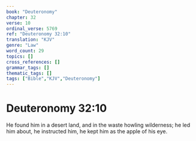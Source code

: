 ```yaml
---
book: "Deuteronomy"
chapter: 32
verse: 10
ordinal_verse: 5769
ref: "Deuteronomy 32:10"
translation: "KJV"
genre: "Law"
word_count: 29
topics: []
cross_references: []
grammar_tags: []
thematic_tags: []
tags: ["Bible","KJV","Deuteronomy"]
---
```


# Deuteronomy 32:10

He found him in a desert land, and in the waste howling wilderness; he led him about, he instructed him, he kept him as the apple of his eye.

